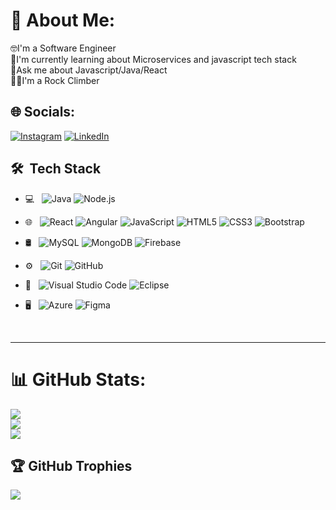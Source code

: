 # 💫 About Me:
🤓I'm a Software Engineer<br>🌱I'm currently learning about Microservices and javascript tech stack<br>📧Ask me about Javascript/Java/React<br>🧗‍♂️I'm a Rock Climber


## 🌐 Socials:
[![Instagram](https://img.shields.io/badge/Instagram-%23E4405F.svg?logo=Instagram&logoColor=white)](https://instagram.com/philiptrip/) [![LinkedIn](https://img.shields.io/badge/LinkedIn-%230077B5.svg?logo=linkedin&logoColor=white)](https://linkedin.com/in/andresfeltorresl/) 

<div>
<h2> 🛠 &nbsp;Tech Stack</h2>

-   💻 &nbsp;
    ![Java](https://img.shields.io/badge/-Java-333333?style=flat&logo=Java&logoColor=007396)
    ![Node.js](https://img.shields.io/badge/-Node.js-333333?style=flat&logo=node.js)

-   🌐 &nbsp;
    ![React](https://img.shields.io/badge/-React-333333?style=flat&logo=react)
    ![Angular](https://img.shields.io/badge/-Angular-dd0031?style=flat&logo=angular)
    ![JavaScript](https://img.shields.io/badge/-JavaScript-333333?style=flat&logo=javascript)
    ![HTML5](https://img.shields.io/badge/-HTML5-333333?style=flat&logo=HTML5)
    ![CSS3](https://img.shields.io/badge/-CSS-333333?style=flat&logo=CSS3&logoColor=1572B6)
    ![Bootstrap](https://img.shields.io/badge/-Bootstrap-333333?style=flat&logo=bootstrap&logoColor=563D7C)
    
-   🛢 &nbsp;
    ![MySQL](https://img.shields.io/badge/-MySQL-333333?style=flat&logo=mysql)
    ![MongoDB](https://img.shields.io/badge/-MongoDB-333333?style=flat&logo=mongodb)
    ![Firebase](https://img.shields.io/badge/-Firebase-333333?style=flat&logo=firebase)

-   ⚙️ &nbsp;
    ![Git](https://img.shields.io/badge/-Git-333333?style=flat&logo=git)
    ![GitHub](https://img.shields.io/badge/-GitHub-333333?style=flat&logo=github)
  
-   🔧 &nbsp;
    ![Visual Studio Code](https://img.shields.io/badge/-Visual%20Studio%20Code-333333?style=flat&logo=visual-studio-code&logoColor=007ACC)
    ![Eclipse](https://img.shields.io/badge/-Eclipse-333333?style=flat&logo=eclipse-ide&logoColor=2C2255)
-   🖥 &nbsp;
    ![Azure](https://img.shields.io/badge/-azure-333333.svg?style=flat&logo=microsoftazure)
    ![Figma](https://img.shields.io/badge/-Figma-333333?style=flat&logo=figma)
</div>
<br>
<hr>

# 📊 GitHub Stats:
![](https://github-readme-stats.vercel.app/api?username=andreslond&theme=dark&hide_border=false&include_all_commits=false&count_private=false)<br/>
![](https://github-readme-streak-stats.herokuapp.com/?user=andreslond&theme=dark&hide_border=false)<br/>
![](https://github-readme-stats.vercel.app/api/top-langs/?username=andreslond&theme=dark&hide_border=false&include_all_commits=false&count_private=false&layout=compact)

## 🏆 GitHub Trophies
![](https://github-profile-trophy.vercel.app/?username=andreslond&theme=radical&no-frame=true&no-bg=true&margin-w=4)

<!-- Proudly created with GPRM ( https://gprm.itsvg.in ) -->
